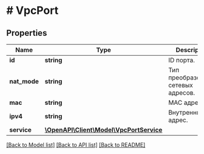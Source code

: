 # # VpcPort

## Properties

Name | Type | Description | Notes
------------ | ------------- | ------------- | -------------
**id** | **string** | ID порта. |
**nat_mode** | **string** | Тип преобразования сетевых адресов. |
**mac** | **string** | MAC адрес. |
**ipv4** | **string** | Внутренний адрес. |
**service** | [**\OpenAPI\Client\Model\VpcPortService**](VpcPortService.md) |  |

[[Back to Model list]](../../README.md#models) [[Back to API list]](../../README.md#endpoints) [[Back to README]](../../README.md)
